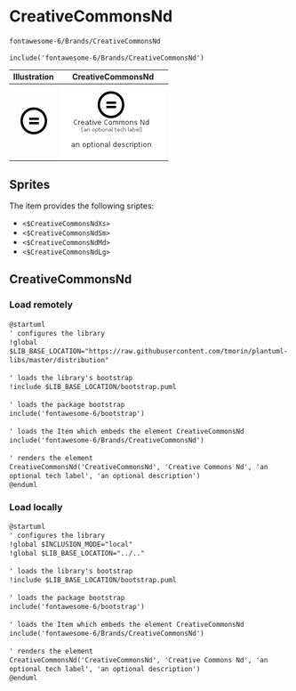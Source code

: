 # CreativeCommonsNd


```text
fontawesome-6/Brands/CreativeCommonsNd
```

```text
include('fontawesome-6/Brands/CreativeCommonsNd')
```



| Illustration | CreativeCommonsNd |
| :---: | :---: |
| ![illustration for Illustration](../../fontawesome-6/Brands/CreativeCommonsNd.png) | ![illustration for CreativeCommonsNd](../../fontawesome-6/Brands/CreativeCommonsNd.Local.png) |



## Sprites
The item provides the following sriptes:

- `<$CreativeCommonsNdXs>`
- `<$CreativeCommonsNdSm>`
- `<$CreativeCommonsNdMd>`
- `<$CreativeCommonsNdLg>`





## CreativeCommonsNd

### Load remotely
```plantuml
@startuml
' configures the library
!global $LIB_BASE_LOCATION="https://raw.githubusercontent.com/tmorin/plantuml-libs/master/distribution"

' loads the library's bootstrap
!include $LIB_BASE_LOCATION/bootstrap.puml

' loads the package bootstrap
include('fontawesome-6/bootstrap')

' loads the Item which embeds the element CreativeCommonsNd
include('fontawesome-6/Brands/CreativeCommonsNd')

' renders the element
CreativeCommonsNd('CreativeCommonsNd', 'Creative Commons Nd', 'an optional tech label', 'an optional description')
@enduml
```

### Load locally
```plantuml
@startuml
' configures the library
!global $INCLUSION_MODE="local"
!global $LIB_BASE_LOCATION="../.."

' loads the library's bootstrap
!include $LIB_BASE_LOCATION/bootstrap.puml

' loads the package bootstrap
include('fontawesome-6/bootstrap')

' loads the Item which embeds the element CreativeCommonsNd
include('fontawesome-6/Brands/CreativeCommonsNd')

' renders the element
CreativeCommonsNd('CreativeCommonsNd', 'Creative Commons Nd', 'an optional tech label', 'an optional description')
@enduml
```

